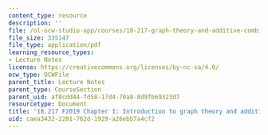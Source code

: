 ```yaml
---
content_type: resource
description: ''
file: /ol-ocw-studio-app/courses/18-217-graph-theory-and-additive-combinatorics-fall-2019/caea34322281762d1929a26ebb7a4cf2_MIT18_217F19_ch1.pdf
file_size: 335147
file_type: application/pdf
learning_resource_types:
- Lecture Notes
license: https://creativecommons.org/licenses/by-nc-sa/4.0/
ocw_type: OCWFile
parent_title: Lecture Notes
parent_type: CourseSection
parent_uid: af8cdd44-fd58-17d4-70a8-8d9fb69323d7
resourcetype: Document
title: '18.217 F2019 Chapter 1: Introduction to graph theory and additive combinatorics'
uid: caea3432-2281-762d-1929-a26ebb7a4cf2
---
```

